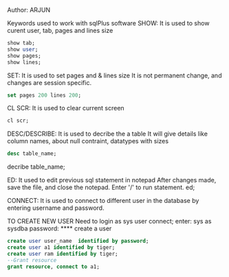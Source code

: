 Author: ARJUN

Keywords used to work with sqlPlus software
SHOW:
It is used to show curent user, tab, pages and lines size

```sql
show tab;
show user;
show pages;
show lines;
```

SET:
It is used to set pages and & lines size
It is not permanent change, and changes are session specific.

```sql
set pages 200 lines 200;
```

CL SCR:
It is used to clear current screen

```sql
cl scr;
```

DESC/DESCRIBE:
It is used to decribe the a table
It will give details like column names, about null contraint, datatypes with sizes
```sql
desc table_name;
```
decribe table_name;

ED:
It used to edit previous sql statement in notepad
After changes made, save the file, and close the notepad.
Enter '/' to run statement.
ed;

CONNECT:
It is used to connect to different user in the database by entering username and password.

TO CREATE NEW USER 
Need to login as sys user
connect;
enter: sys as sysdba
password: ****
create a user
```sql
create user user_name  identified by password;
create user a1 identified by tiger;
create user ram identified by tiger;
--Grant resource
grant resource, connect to a1;
```
